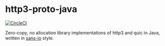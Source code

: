 http3-proto-java
================

[![CircleCI](https://circleci.com/gh/jkozlowski/http3-proto-java.svg?style=svg)](https://circleci.com/gh/jkozlowski/http3-proto-java)

Zero-copy, no allocation library implementations of http3 and quic in Java, 
written in [sans-io](https://sans-io.readthedocs.io/) style.